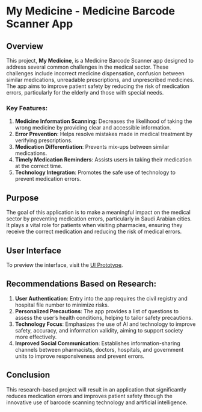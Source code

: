 # My Medicine - Medicine Barcode Scanner App

## Overview
This project, **My Medicine**, is a Medicine Barcode Scanner app designed to address several common challenges in the medical sector. These challenges include incorrect medicine dispensation, confusion between similar medications, unreadable prescriptions, and unprescribed medicines. The app aims to improve patient safety by reducing the risk of medication errors, particularly for the elderly and those with special needs.

### Key Features:
1. **Medicine Information Scanning**: Decreases the likelihood of taking the wrong medicine by providing clear and accessible information.
2. **Error Prevention**: Helps resolve mistakes made in medical treatment by verifying prescriptions.
3. **Medication Differentiation**: Prevents mix-ups between similar medications.
4. **Timely Medication Reminders**: Assists users in taking their medication at the correct time.
5. **Technology Integration**: Promotes the safe use of technology to prevent medication errors.

## Purpose
The goal of this application is to make a meaningful impact on the medical sector by preventing medication errors, particularly in Saudi Arabian cities. It plays a vital role for patients when visiting pharmacies, ensuring they receive the correct medication and reducing the risk of medical errors.

## User Interface
To preview the interface, visit the [UI Prototype](https://app.uizard.io/p/0b04c2db/embed).

## Recommendations Based on Research:
1. **User Authentication**: Entry into the app requires the civil registry and hospital file number to minimize risks.
2. **Personalized Precautions**: The app provides a list of questions to assess the user’s health conditions, helping to tailor safety precautions.
3. **Technology Focus**: Emphasizes the use of AI and technology to improve safety, accuracy, and information validity, aiming to support society more effectively.
4. **Improved Social Communication**: Establishes information-sharing channels between pharmacists, doctors, hospitals, and government units to improve responsiveness and prevent errors.

## Conclusion
This research-based project will result in an application that significantly reduces medication errors and improves patient safety through the innovative use of barcode scanning technology and artificial intelligence.
